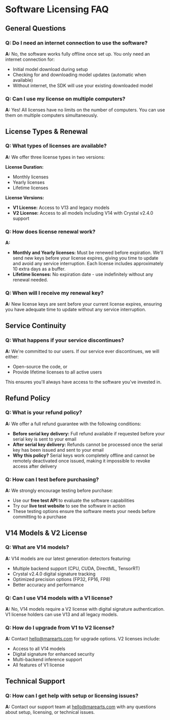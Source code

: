 # Software Licensing FAQ

## General Questions

### Q: Do I need an internet connection to use the software?
**A:** No, the software works fully offline once set up. You only need an internet connection for:
- Initial model download during setup
- Checking for and downloading model updates (automatic when available)
- Without internet, the SDK will use your existing downloaded model

### Q: Can I use my license on multiple computers?
**A:** Yes! All licenses have no limits on the number of computers. You can use them on multiple computers simultaneously.

## License Types & Renewal

### Q: What types of licenses are available?
**A:** We offer three license types in two versions:

**License Duration:**
- Monthly licenses
- Yearly licenses  
- Lifetime licenses

**License Versions:**
- **V1 License:** Access to V13 and legacy models
- **V2 License:** Access to all models including V14 with Crystal v2.4.0 support

### Q: How does license renewal work?
**A:** 
- **Monthly and Yearly licenses:** Must be renewed before expiration. We'll send new keys before your license expires, giving you time to update and avoid any service interruption. Each license includes approximately 10 extra days as a buffer.
- **Lifetime licenses:** No expiration date - use indefinitely without any renewal needed.

### Q: When will I receive my renewal key?
**A:** New license keys are sent before your current license expires, ensuring you have adequate time to update without any service interruption.

## Service Continuity

### Q: What happens if your service discontinues?
**A:** We're committed to our users. If our service ever discontinues, we will either:
- Open-source the code, or
- Provide lifetime licenses to all active users

This ensures you'll always have access to the software you've invested in.

## Refund Policy

### Q: What is your refund policy?
**A:** We offer a full refund guarantee with the following conditions:
- **Before serial key delivery:** Full refund available if requested before your serial key is sent to your email
- **After serial key delivery:** Refunds cannot be processed once the serial key has been issued and sent to your email
- **Why this policy?** Serial keys work completely offline and cannot be remotely deactivated once issued, making it impossible to revoke access after delivery

### Q: How can I test before purchasing?
**A:** We strongly encourage testing before purchase:
- Use our **free test API** to evaluate the software capabilities
- Try our **live test website** to see the software in action
- These testing options ensure the software meets your needs before committing to a purchase

## V14 Models & V2 License

### Q: What are V14 models?
**A:** V14 models are our latest generation detectors featuring:
- Multiple backend support (CPU, CUDA, DirectML, TensorRT)
- Crystal v2.4.0 digital signature tracking
- Optimized precision options (FP32, FP16, FP8)
- Better accuracy and performance

### Q: Can I use V14 models with a V1 license?
**A:** No, V14 models require a V2 license with digital signature authentication. V1 license holders can use V13 and all legacy models.

### Q: How do I upgrade from V1 to V2 license?
**A:** Contact [hello@marearts.com](mailto:hello@marearts.com) for upgrade options. V2 licenses include:
- Access to all V14 models
- Digital signature for enhanced security
- Multi-backend inference support
- All features of V1 license

## Technical Support

### Q: How can I get help with setup or licensing issues?
**A:** Contact our support team at [hello@marearts.com](mailto:hello@marearts.com) with any questions about setup, licensing, or technical issues.